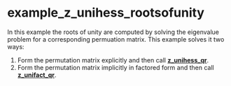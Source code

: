 # example_z_unihess_rootsofunity #

In this example the roots of unity are computed by solving the eigenvalue problem for a corresponding permuation matrix. This example solves it two ways:
 1. Form the permutation matrix explicitly and then call [__z_unihess_qr__]().
 2. Form the permutation matrix implicitly in factored form and then call [__z_unifact_qr__]().

